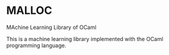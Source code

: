 MALLOC
======

MAchine Learning Library of OCaml

This is a machine learning library implemented with the OCaml programming language.
